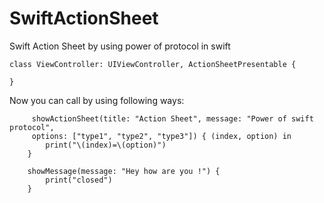 # SwiftActionSheet
Swift Action Sheet by using power of protocol in swift 

    class ViewController: UIViewController, ActionSheetPresentable {

    }

Now you can call by using following ways:

         showActionSheet(title: "Action Sheet", message: "Power of swift protocol", 
         options: ["type1", "type2", "type3"]) { (index, option) in
            print("\(index)=\(option)")
        }

        showMessage(message: "Hey how are you !") {
            print("closed")
        }
